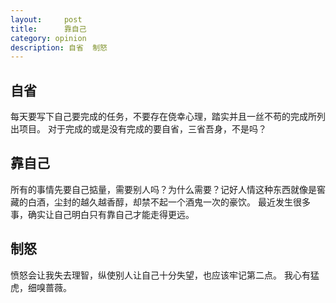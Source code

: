 ```yaml
---
layout:     post
title:      靠自己
category: opinion
description: 自省  制怒
---
```


## 自省
每天要写下自己要完成的任务，不要存在侥幸心理，踏实并且一丝不苟的完成所列出项目。
对于完成的或是没有完成的要自省，三省吾身，不是吗？

## 靠自己
所有的事情先要自己掂量，需要别人吗？为什么需要？记好人情这种东西就像是窖藏的白酒，尘封的越久越香醇，却禁不起一个酒鬼一次的豪饮。
最近发生很多事，确实让自己明白只有靠自己才能走得更远。

## 制怒

愤怒会让我失去理智，纵使别人让自己十分失望，也应该牢记第二点。
我心有猛虎，细嗅蔷薇。
